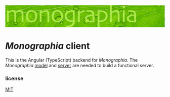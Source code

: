 <img src="./src/assets/image/monographia-banner.svg">

# *Monographia* client

This is the Angular (TypeScript) backend for *Monographia*. The *Monographia* [model](https://github.com/dpl10/monographia-model) and [server](https://github.com/dpl10/monographia-server) are needed to build a functional server.

### license
[MIT](https://github.com/dpl10/monographia-server/blob/master/LICENSE)
